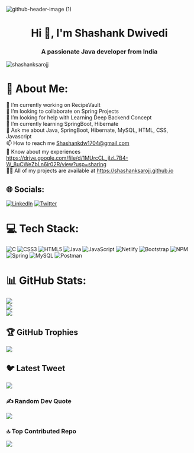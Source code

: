 ![github-header-image (1)](https://github.com/Shashanksarojj/Shashanksarojj/assets/66843256/fdfe1f3a-70fd-4a73-8315-395bc4c98dc1)




<h1 align="center">Hi 👋, I'm Shashank Dwivedi</h1>
<h3 align="center">A passionate Java developer from India</h3>

<p align="left"> <img src="https://komarev.com/ghpvc/?username=shashanksarojj&label=Profile%20views&color=0e75b6&style=flat" alt="shashanksarojj" /> </p>



# 💫 About Me:
🔭 I’m currently working on RecipeVault<br>👯 I’m looking to collaborate on Spring Projects<br>🤝 I’m looking for help with Learning Deep Backend Concept<br>🌱 I’m currently learning SpringBoot, Hibernate<br>💬 Ask me about Java, SpringBoot, Hibernate, MySQL, HTML, CSS, Javascript<br>📫 How to reach me Shashankdw1704@gmail.com<br>📄 Know about my experiences https://drive.google.com/file/d/1MUrcCL_jIzL7B4-W_8uCWeZbLn6ir02R/view?usp=sharing <br>👨‍💻 All of my projects are available at https://shashanksarojj.github.io


## 🌐 Socials:
[![LinkedIn](https://img.shields.io/badge/LinkedIn-%230077B5.svg?logo=linkedin&logoColor=white)](https://linkedin.com/in/linkedin.com/in/shashank-dwivedi-566895157/) [![Twitter](https://img.shields.io/badge/Twitter-%231DA1F2.svg?logo=Twitter&logoColor=white)](https://twitter.com/@SarojjShashank) 

# 💻 Tech Stack:
![C](https://img.shields.io/badge/c-%2300599C.svg?style=for-the-badge&logo=c&logoColor=white) ![CSS3](https://img.shields.io/badge/css3-%231572B6.svg?style=for-the-badge&logo=css3&logoColor=white) ![HTML5](https://img.shields.io/badge/html5-%23E34F26.svg?style=for-the-badge&logo=html5&logoColor=white) ![Java](https://img.shields.io/badge/java-%23ED8B00.svg?style=for-the-badge&logo=java&logoColor=white) ![JavaScript](https://img.shields.io/badge/javascript-%23323330.svg?style=for-the-badge&logo=javascript&logoColor=%23F7DF1E) ![Netlify](https://img.shields.io/badge/netlify-%23000000.svg?style=for-the-badge&logo=netlify&logoColor=#00C7B7) ![Bootstrap](https://img.shields.io/badge/bootstrap-%23563D7C.svg?style=for-the-badge&logo=bootstrap&logoColor=white) ![NPM](https://img.shields.io/badge/NPM-%23000000.svg?style=for-the-badge&logo=npm&logoColor=white) ![Spring](https://img.shields.io/badge/spring-%236DB33F.svg?style=for-the-badge&logo=spring&logoColor=white) ![MySQL](https://img.shields.io/badge/mysql-%2300f.svg?style=for-the-badge&logo=mysql&logoColor=white) ![Postman](https://img.shields.io/badge/Postman-FF6C37?style=for-the-badge&logo=postman&logoColor=white)
# 📊 GitHub Stats:
![](https://github-readme-stats.vercel.app/api?username=Shashanksarojj&theme=merko&hide_border=false&include_all_commits=false&count_private=true)<br/>
![](https://github-readme-streak-stats.herokuapp.com/?user=Shashanksarojj&theme=merko&hide_border=false)<br/>
![](https://github-readme-stats.vercel.app/api/top-langs/?username=Shashanksarojj&theme=merko&hide_border=false&include_all_commits=false&count_private=true&layout=compact)

## 🏆 GitHub Trophies
![](https://github-profile-trophy.vercel.app/?username=Shashanksarojj&theme=radical&no-frame=false&no-bg=true&margin-w=4)

## 🐦 Latest Tweet
[![](https://gtce.itsvg.in/api?username=@SarojjShashank)](https://github.com/VishwaGauravIn/github-twitter-card-embed)

### ✍️ Random Dev Quote
![](https://quotes-github-readme.vercel.app/api?type=horizontal&theme=gruvbox)

### 🔝 Top Contributed Repo
![](https://github-contributor-stats.vercel.app/api?username=Shashanksarojj&limit=5&theme=dark&combine_all_yearly_contributions=true)

<!-- Proudly created with GPRM ( https://gprm.itsvg.in ) -->



